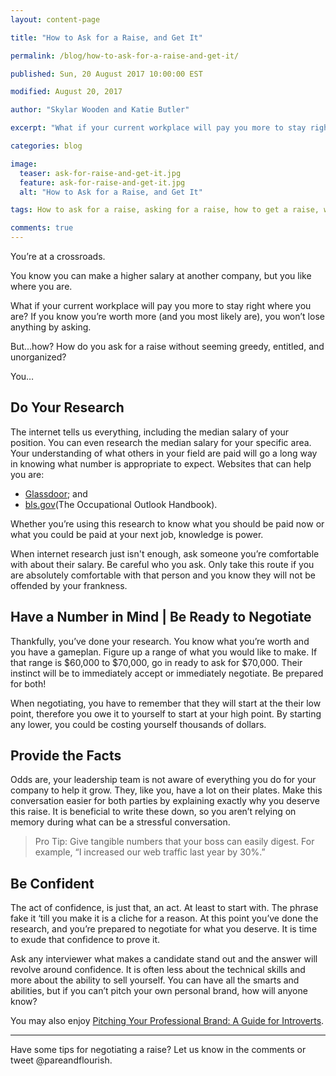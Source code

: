 ```yaml
---
layout: content-page

title: "How to Ask for a Raise, and Get It"

permalink: /blog/how-to-ask-for-a-raise-and-get-it/

published: Sun, 20 August 2017 10:00:00 EST

modified: August 20, 2017

author: "Skylar Wooden and Katie Butler"

excerpt: "What if your current workplace will pay you more to stay right where you are?"

categories: blog

image:
  teaser: ask-for-raise-and-get-it.jpg
  feature: ask-for-raise-and-get-it.jpg
  alt: "How to Ask for a Raise, and Get It"

tags: How to ask for a raise, asking for a raise, how to get a raise, what to say to get a raise

comments: true
---
```


You’re at a crossroads. 

You know you can make a higher salary at another company, but you like where you are. 

What if your current workplace will pay you more to stay right where you are? If you know you’re worth more (and you most likely are), you won’t lose anything by asking. 

But...how? How do you ask for a raise without seeming greedy, entitled, and unorganized? 

You…

## Do Your Research

The internet tells us everything, including the median salary of your position. You can even research the median salary for your specific area. Your understanding of what others in your field are paid will go a long way in knowing what number is appropriate to expect. Websites that can help you are:

<ul>
  <li><a href="https://www.glassdoor.com/index.htm" target="_blank">Glassdoor</a>; and</li>
  <li><a href="https://www.bls.gov/ooh/" target="_blank">bls.gov</a>(The Occupational Outlook Handbook).</li>
</ul>

Whether you’re using this research to know what you should be paid now or what you could be paid at your next job, knowledge is power. 

When internet research just isn't enough, ask someone you’re comfortable with about their salary. Be careful who you ask. Only take this route if you are absolutely comfortable with that person and you know they will not be offended by your frankness. 

## Have a Number in Mind | Be Ready to Negotiate

Thankfully, you’ve done your research. You know what you’re worth and you have a gameplan. Figure up a range of what you would like to make. If that range is $60,000 to $70,000, go in ready to ask for $70,000. Their instinct will be to immediately accept or immediately negotiate. Be prepared for both! 

When negotiating, you have to remember that they will start at the their low point, therefore you owe it to yourself to start at your high point. By starting any lower, you could be costing yourself thousands of dollars. 

## Provide the Facts

Odds are, your leadership team is not aware of everything you do for your company to help it grow. They, like you, have a lot on their plates. Make this conversation easier for both parties by explaining exactly why you deserve this raise. It is beneficial to write these down, so you aren’t relying on memory during what can be a stressful conversation. 

<blockquote><span class="boldText">Pro Tip</span>: Give tangible numbers that your boss can easily digest. For example, “I increased our web traffic last year by 30%.”</blockquote>

## Be Confident

The act of confidence, is just that, an act. At least to start with. The phrase fake it ‘till you make it is a cliche for a reason. At this point you’ve done the research, and you’re prepared to negotiate for what you deserve. It is time to exude that confidence to prove it. 

Ask any interviewer what makes a candidate stand out and the answer will revolve around confidence. It is often less about the technical skills and more about the ability to sell yourself. You can have all the smarts and abilities, but if you can’t pitch your own personal brand, how will anyone know?

You may also enjoy <a href="/blog/pitching-your-professional-brand-a-guide-for-introverts/">Pitching Your Professional Brand: A Guide for Introverts</a>.

<hr class="secondary">

Have some tips for negotiating a raise? Let us know in the comments or tweet @pareandflourish. 
